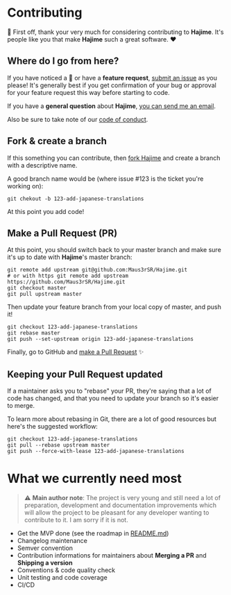 # Contributing

:pray: First off, thank your very much for considering contributing to **Hajime**. It's people like you that make **Hajime** such a great software. :heart:

## Where do I go from here?

If you have noticed a :bug: or have a **feature request**, [submit an issue][github-issue-page] as you please! It's generally best if you get confirmation of your bug or approval for your feature request this way before starting to code.

If you have a **general question** about **Hajime**, [you can send me an email][author-email].

Also be sure to take note of our [code of conduct][code-of-conduct].

## Fork & create a branch

If this something you can contribute, then [fork Hajime][repo-fork] and create a branch with a descriptive name.

A good branch name would be (where issue #123 is the ticket you're working on):
```
git chekout -b 123-add-japanese-translations
```

At this point you add code!

## Make a Pull Request (PR)

At this point, you should switch back to your master branch and make sure it's up to date with **Hajime**'s master branch:

```
git remote add upstream git@github.com:Maus3rSR/Hajime.git
# or with https git remote add upstream https://github.com/Maus3rSR/Hajime.git
git checkout master
git pull upstream master
```

Then update your feature branch from your local copy of master, and push it!

```
git checkout 123-add-japanese-translations
git rebase master
git push --set-upstream origin 123-add-japanese-translations
```

Finally, go to GitHub and [make a Pull Request][repo-pr] :sparkles:

## Keeping your Pull Request updated

If a maintainer asks you to "rebase" your PR, they're saying that a lot of code has changed, and that you need to update your branch so it's easier to merge.

To learn more about rebasing in Git, there are a lot of good resources but here's the suggested workflow:

```
git checkout 123-add-japanese-translations
git pull --rebase upstream master
git push --force-with-lease 123-add-japanese-translations
```

# What we currently need most

> :warning: **Main author note**: The project is very young and still need a lot of preparation, development and documentation improvements which will allow the project to be pleasant for any developer wanting to contribute to it. I am sorry if it is not.

* Get the MVP done (see the roadmap in [README.md][readme])
* Changelog maintenance
* Semver convention
* Contribution informations for maintainers about **Merging a PR** and **Shipping a version**
* Conventions & code quality check
* Unit testing and code coverage
* CI/CD

[//]: # (List of reference)
[code-of-conduct]: .github/CODE_OF_CONDUCT.md
[readme]: README.md
[repo-fork]: https://help.github.com/en/github/getting-started-with-github/fork-a-repo
[repo-pr]: https://help.github.com/en/github/collaborating-with-issues-and-pull-requests/creating-a-pull-request
[author-email]: mailto://unfricht.kevin@hotmail.fr
[github-issue-page]: https://github.com/Maus3rSR/Hajime/issues